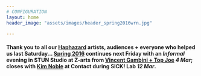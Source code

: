 ```yaml
---
# CONFIGURATION
layout: home
header_image: "assets/images/header_spring2016wrn.jpg"

---
```

#### Thank you to all our [Haphazard](/current/2016-haphazard) artists, audiences + everyone who helped us last Saturday… [Spring 2016](/current/2016-spring) continues next Friday with an *Informal* evening in STUN Studio at Z-arts from [Vincent Gambini + Top Joe](/current/2016-spring/gambini) *4 Mar*; closes with [Kim Noble](/current/2016-spring/noble) at Contact during SICK! Lab *12 Mar*.
